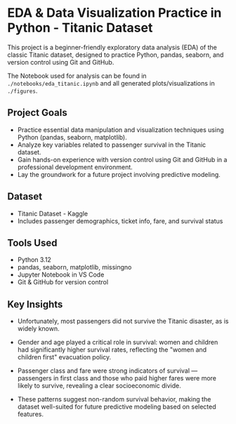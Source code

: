 # EDA & Data Visualization Practice in Python - Titanic Dataset

This project is a beginner-friendly exploratory data analysis (EDA) of the classic Titanic dataset, designed to practice Python, pandas, seaborn, and version control using Git and GitHub.

The Notebook used for analysis can be found in `./notebooks/eda_titanic.ipynb` and all generated plots/visualizations in `./figures`.

## Project Goals

- Practice essential data manipulation and visualization techniques using Python (pandas, seaborn, matplotlib).
- Analyze key variables related to passenger survival in the Titanic dataset.
- Gain hands-on experience with version control using Git and GitHub in a professional development environment.
- Lay the groundwork for a future project involving predictive modeling.

## Dataset

- Titanic Dataset - Kaggle
- Includes passenger demographics, ticket info, fare, and survival status

## Tools Used

- Python 3.12
- pandas, seaborn, matplotlib, missingno
- Jupyter Notebook in VS Code
- Git & GitHub for version control

## Key Insights

- Unfortunately, most passengers did not survive the Titanic disaster, as is widely known.

- Gender and age played a critical role in survival: women and children had significantly higher survival rates, reflecting the "women and children first" evacuation policy.

- Passenger class and fare were strong indicators of survival — passengers in first class and those who paid higher fares were more likely to survive, revealing a clear socioeconomic divide.

- These patterns suggest non-random survival behavior, making the dataset well-suited for future predictive modeling based on selected features.
